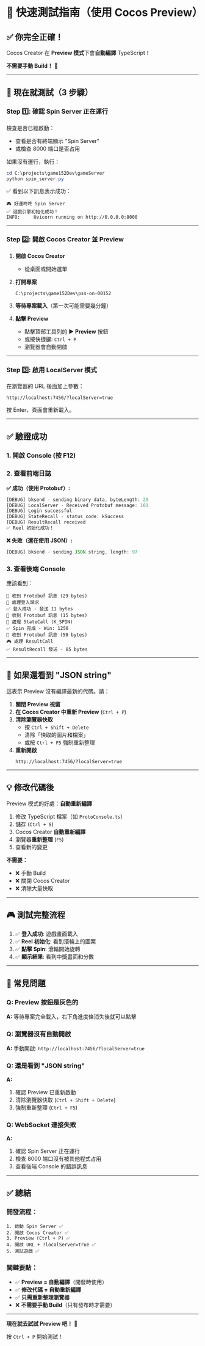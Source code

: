 # 🎯 快速測試指南（使用 Cocos Preview）

## ✅ 你完全正確！

Cocos Creator 在 **Preview 模式**下會**自動編譯** TypeScript！

**不需要手動 Build！** 🎉

---

## 🚀 現在就測試（3 步驟）

### Step 1️⃣: 確認 Spin Server 正在運行

檢查是否已經啟動：
- 查看是否有終端顯示 "Spin Server" 
- 或檢查 8000 端口是否占用

如果沒有運行，執行：
```powershell
cd C:\projects\game152Dev\gameServer
python spin_server.py
```

✅ 看到以下訊息表示成功：
```
🎮 好運咚咚 Spin Server
✅ 遊戲引擎初始化成功！
INFO:     Uvicorn running on http://0.0.0.0:8000
```

---

### Step 2️⃣: 開啟 Cocos Creator 並 Preview

1. **開啟 Cocos Creator**
   - 從桌面或開始選單

2. **打開專案**
   ```
   C:\projects\game152Dev\pss-on-00152
   ```

3. **等待專案載入**（第一次可能需要幾分鐘）

4. **點擊 Preview**
   - 點擊頂部工具列的 ▶️ **Preview** 按鈕
   - 或按快捷鍵: `Ctrl + P`
   - 瀏覽器會自動開啟

---

### Step 3️⃣: 啟用 LocalServer 模式

在瀏覽器的 URL 後面加上參數：

```
http://localhost:7456/?localServer=true
```

按 Enter，頁面會重新載入。

---

## ✅ 驗證成功

### 1. 開啟 Console (按 F12)

### 2. 查看前端日誌

**✅ 成功（使用 Protobuf）:**
```javascript
[DEBUG] bksend - sending binary data, byteLength: 29
[DEBUG] LocalServer - Received Protobuf message: 101
[DEBUG] Login successful
[DEBUG] StateRecall - status_code: kSuccess
[DEBUG] ResultRecall received
✅ Reel 初始化成功！
```

**❌ 失敗（還在使用 JSON）:**
```javascript
[DEBUG] bksend - sending JSON string, length: 97
```

### 3. 查看後端 Console

應該看到：
```
📨 收到 Protobuf 訊息 (29 bytes)
🔐 處理登入請求
✅ 登入成功 - 發送 11 bytes
📨 收到 Protobuf 訊息 (15 bytes)
🎰 處理 StateCall (K_SPIN)
✅ Spin 完成 - Win: 1250
📨 收到 Protobuf 訊息 (50 bytes)
🎮 處理 ResultCall
✅ ResultRecall 發送 - 85 bytes
```

---

## 🔄 如果還看到 "JSON string"

這表示 Preview 沒有編譯最新的代碼。請：

1. **關閉 Preview 視窗**
2. **在 Cocos Creator 中重新 Preview** (`Ctrl + P`)
3. **清除瀏覽器快取**
   - 按 `Ctrl + Shift + Delete`
   - 清除「快取的圖片和檔案」
   - 或按 `Ctrl + F5` 強制重新整理
4. **重新開啟**
   ```
   http://localhost:7456/?localServer=true
   ```

---

## 💡 修改代碼後

Preview 模式的好處：**自動重新編譯**

1. 修改 TypeScript 檔案（如 `ProtoConsole.ts`）
2. 儲存 (`Ctrl + S`)
3. Cocos Creator **自動重新編譯**
4. 瀏覽器**重新整理** (`F5`)
5. 查看新的變更

**不需要：**
- ❌ 手動 Build
- ❌ 關閉 Cocos Creator
- ❌ 清除大量快取

---

## 🎮 測試完整流程

1. ✅ **登入成功**: 遊戲畫面載入
2. ✅ **Reel 初始化**: 看到滾輪上的圖案
3. ✅ **點擊 Spin**: 滾輪開始旋轉
4. ✅ **顯示結果**: 看到中獎畫面和分數

---

## 🐛 常見問題

### Q: Preview 按鈕是灰色的
**A:** 等待專案完全載入，右下角進度條消失後就可以點擊

### Q: 瀏覽器沒有自動開啟
**A:** 手動開啟: `http://localhost:7456/?localServer=true`

### Q: 還是看到 "JSON string"
**A:** 
1. 確認 Preview 已重新啟動
2. 清除瀏覽器快取 (`Ctrl + Shift + Delete`)
3. 強制重新整理 (`Ctrl + F5`)

### Q: WebSocket 連接失敗
**A:** 
1. 確認 Spin Server 正在運行
2. 檢查 8000 端口沒有被其他程式占用
3. 查看後端 Console 的錯誤訊息

---

## ✅ 總結

### 開發流程：

```
1. 啟動 Spin Server ✅
2. 開啟 Cocos Creator ✅
3. Preview (Ctrl + P) ✅
4. 開啟 URL + ?localServer=true ✅
5. 測試遊戲 ✅
```

### 關鍵要點：

- ✅ **Preview = 自動編譯**（開發時使用）
- ✅ **修改代碼 = 自動重新編譯**
- ✅ **只需重新整理瀏覽器**
- ❌ **不需要手動 Build**（只有發布時才需要）

---

**現在就去試試 Preview 吧！** 🚀

按 `Ctrl + P` 開始測試！
